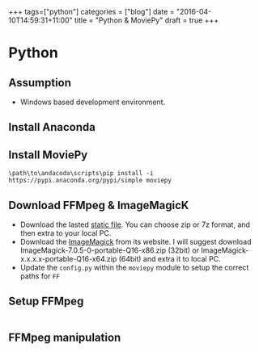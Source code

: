 +++
tags=["python"]
categories = ["blog"]
date = "2016-04-10T14:59:31+11:00"
title = "Python & MoviePy"
draft = true
+++

# Python

## Assumption 

* Windows based development environment. 

## Install Anaconda

## Install MoviePy
`\path\to\andacoda\scripts\pip install -i https://pypi.anaconda.org/pypi/simple moviepy`

## Download FFMpeg & ImageMagicK
* Download the lasted [static file](https://ffmpeg.zeranoe.com/builds/win64/static/). You can choose zip or 7z format, and then extra to your local PC. 
* Download the [ImageMagick](https://www.imagemagick.org/script/download.php) from its website. I will suggest download ImageMagick-7.0.5-0-portable-Q16-x86.zip (32bit) or ImageMagick-x.x.x.x-portable-Q16-x64.zip (64bit) and extra it to local PC. 
* Update the `config.py` within the `moviepy` module to setup the correct paths for `FF`

## Setup FFMpeg

```

```

## FFMpeg manipulation
```
